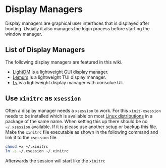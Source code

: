 # Display Managers

Display managers are graphical user interfaces that is displayed after booting.
Usually it also manages the login process before starting the window manager.

## List of Display Managers 

The following display managers are featured in this wiki.

- [LightDM](/wiki/linux/lightdm.md) is a lightweight GUI display manager.
- [Lemurs](/wiki/linux/lemurs.md) is a lightweight TUI display manager.
- [Ly](/wiki/linux/ly.md) is a lightweight display manager with consolue UI.

## Use `xinitrc` as `xsession`

Often a display manager needs a `xsession` to work.
For this `xinit-xsession` needs to be installed which is available on most
[Linux distributions](/wiki/linux.md#distributions) in a package of the same name.
When setting this up there should be no `~/.xsession` available.
If it is please use another setup or backup this file.
Make the `xinitrc` file executable as shown in the following command and link it to the `xsession` 
file.

```sh
chmod +x ~/.xinitrc
ln -s ~/.xsession ~/.xinitrc
```

Afterwards the session will start like the `xinitrc`
